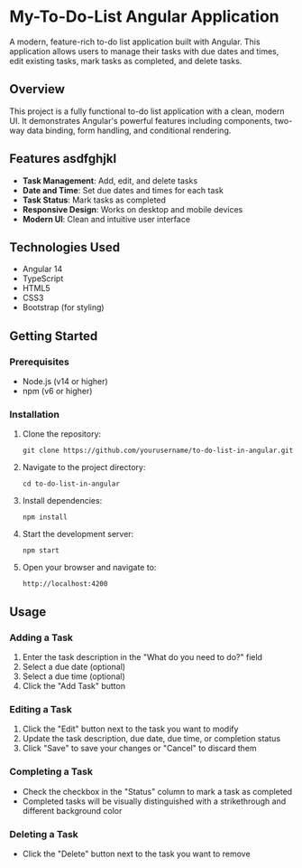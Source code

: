 # My-To-Do-List Angular Application

A modern, feature-rich to-do list application built with Angular. This application allows users to manage their tasks with due dates and times, edit existing tasks, mark tasks as completed, and delete tasks.

## Overview

This project is a fully functional to-do list application with a clean, modern UI. It demonstrates Angular's powerful features including components, two-way data binding, form handling, and conditional rendering.

## Features  asdfghjkl

- **Task Management**: Add, edit, and delete tasks
- **Date and Time**: Set due dates and times for each task
- **Task Status**: Mark tasks as completed
- **Responsive Design**: Works on desktop and mobile devices
- **Modern UI**: Clean and intuitive user interface

## Technologies Used

- Angular 14
- TypeScript
- HTML5
- CSS3
- Bootstrap (for styling)

## Getting Started

### Prerequisites

- Node.js (v14 or higher)
- npm (v6 or higher)

### Installation

1. Clone the repository:
   ```
   git clone https://github.com/yourusername/to-do-list-in-angular.git
   ```

2. Navigate to the project directory:
   ```
   cd to-do-list-in-angular
   ```

3. Install dependencies:
   ```
   npm install
   ```

4. Start the development server:
   ```
   npm start
   ```

5. Open your browser and navigate to:
   ```
   http://localhost:4200
   ```

## Usage

### Adding a Task

1. Enter the task description in the "What do you need to do?" field
2. Select a due date (optional)
3. Select a due time (optional)
4. Click the "Add Task" button

### Editing a Task

1. Click the "Edit" button next to the task you want to modify
2. Update the task description, due date, due time, or completion status
3. Click "Save" to save your changes or "Cancel" to discard them

### Completing a Task

- Check the checkbox in the "Status" column to mark a task as completed
- Completed tasks will be visually distinguished with a strikethrough and different background color

### Deleting a Task

- Click the "Delete" button next to the task you want to remove


